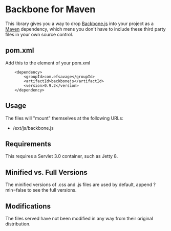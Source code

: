 Backbone for Maven
=============

This library gives you a way to drop [Backbone.js](http://backbonejs.org/) into your project as a [Maven](maven.apache.org) dependency, which mens you don't have to include these third party files in your own source control.

pom.xml
-------

Add this to the <dependencies> element of your pom.xml

		<dependency>
			<groupId>com.efsavage</groupId>
			<artifactId>backbonejs</artifactId>
			<version>0.9.2</version>
		</dependency>

Usage
-------
The files will "mount" themselves at the following URLs:

* /ext/js/backbone.js

Requirements
-------

This requires a Servlet 3.0 container, such as Jetty 8.

Minified vs. Full Versions
-------

The minified versions of .css and .js files are used by default, append ?min=false to see the full versions.

Modifications
-------

The files served have not been modified in any way from their original distribution.